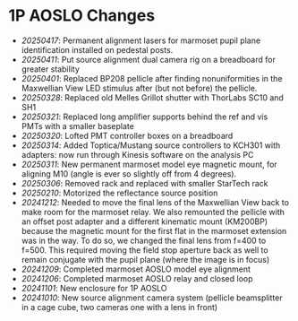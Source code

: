 # 1P AOSLO Changes

- _20250417_: Permanent alignment lasers for marmoset pupil plane identification installed on pedestal posts.
- _20250411_: Put source alignment dual camera rig on a breadboard for greater stability
- _20250401_: Replaced BP208 pellicle after finding nonuniformities in the Maxwellian View LED stimulus after (but not before) the pellicle.
- _20250328_: Replaced old Melles Grillot shutter with ThorLabs SC10 and SH1
- _20250321_: Replaced long amplifier supports behind the ref and vis PMTs with a smaller baseplate
- _20250320_: Lofted PMT controller boxes on a breadboard
- _20250314_: Added Toptica/Mustang source controllers to KCH301 with adapters: now run through Kinesis software on the analysis PC
- _20250311_: New permanent marmoset model eye magnetic mount, for aligning M10 (angle is ever so slightly off from 4 degrees).
- _20250306_: Removed rack and replaced with smaller StarTech rack
- _20250210_: Motorized the reflectance source position
- _20241212_: Needed to move the final lens of the Maxwellian View back to make room for the marmoset relay. We also remounted the pellicle with an offset post adapter and a different kinematic mount (KM200BP) because the magnetic mount for the first flat in the marmoset extension was in the way. To do so, we changed the final lens from f=400 to f=500. This required moving the field stop aperture back as well to remain conjugate with the pupil plane (where the image is in focus)
- _20241209_: Completed marmoset AOSLO model eye alignment
- _20241206_: Completed marmoset AOSLO relay and closed loop
- _20241101_: New enclosure for 1P AOSLO
- _20241010_: New source alignment camera system (pellicle beamsplitter in a cage cube, two cameras one with a lens in front)